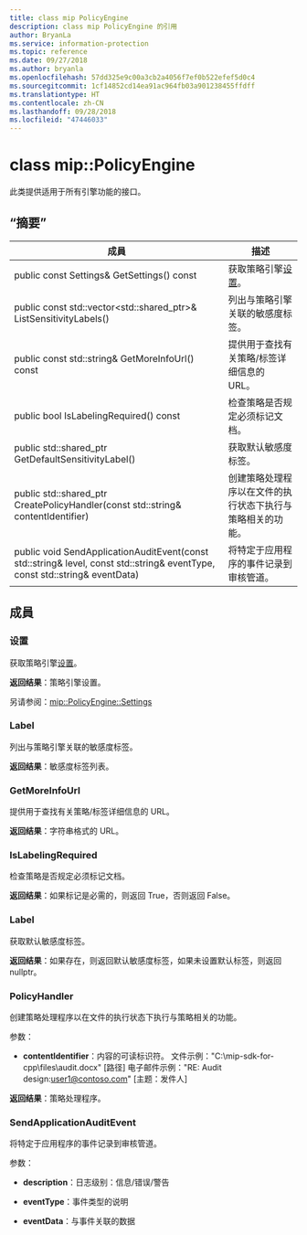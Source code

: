 ```yaml
---
title: class mip PolicyEngine
description: class mip PolicyEngine 的引用
author: BryanLa
ms.service: information-protection
ms.topic: reference
ms.date: 09/27/2018
ms.author: bryanla
ms.openlocfilehash: 57dd325e9c00a3cb2a4056f7ef0b522efef5d0c4
ms.sourcegitcommit: 1cf14852cd14ea91ac964fb03a901238455ffdff
ms.translationtype: HT
ms.contentlocale: zh-CN
ms.lasthandoff: 09/28/2018
ms.locfileid: "47446033"
---
```

# <a name="class-mippolicyengine"></a>class mip::PolicyEngine 
此类提供适用于所有引擎功能的接口。
  
## <a name="summary"></a>“摘要”
 成員                        | 描述                                
--------------------------------|---------------------------------------------
 public const Settings& GetSettings() const  |  获取策略引擎[设置](class_mip_policyengine_settings.md)。
public const std::vector<std::shared_ptr<Label>>& ListSensitivityLabels()  |  列出与策略引擎关联的敏感度标签。
 public const std::string& GetMoreInfoUrl() const  |  提供用于查找有关策略/标签详细信息的 URL。
 public bool IsLabelingRequired() const  |  检查策略是否规定必须标记文档。
public std::shared_ptr<Label> GetDefaultSensitivityLabel()  |  获取默认敏感度标签。
public std::shared_ptr<PolicyHandler> CreatePolicyHandler(const std::string& contentIdentifier)  |  创建策略处理程序以在文件的执行状态下执行与策略相关的功能。
 public void SendApplicationAuditEvent(const std::string& level, const std::string& eventType, const std::string& eventData)  |  将特定于应用程序的事件记录到审核管道。
  
## <a name="members"></a>成員
  
### <a name="settings"></a>设置
获取策略引擎[设置](class_mip_policyengine_settings.md)。

  
**返回结果**：策略引擎设置。 
  
另请参阅：[mip::PolicyEngine::Settings](class_mip_policyengine_settings.md)
  
### <a name="label"></a>Label
列出与策略引擎关联的敏感度标签。

  
**返回结果**：敏感度标签列表。
  
### <a name="getmoreinfourl"></a>GetMoreInfoUrl
提供用于查找有关策略/标签详细信息的 URL。

  
**返回结果**：字符串格式的 URL。
  
### <a name="islabelingrequired"></a>IsLabelingRequired
检查策略是否规定必须标记文档。

  
**返回结果**：如果标记是必需的，则返回 True，否则返回 False。
  
### <a name="label"></a>Label
获取默认敏感度标签。

  
**返回结果**：如果存在，则返回默认敏感度标签，如果未设置默认标签，则返回 nullptr。
  
### <a name="policyhandler"></a>PolicyHandler
创建策略处理程序以在文件的执行状态下执行与策略相关的功能。

参数：  
* **contentIdentifier**：内容的可读标识符。 文件示例："C:\mip-sdk-for-cpp\files\audit.docx" [路径] 电子邮件示例："RE: Audit design:user1@contoso.com" [主题：发件人]



  
**返回结果**：策略处理程序。
  
### <a name="sendapplicationauditevent"></a>SendApplicationAuditEvent
将特定于应用程序的事件记录到审核管道。

参数：  
* **description**：日志级别：信息/错误/警告 


* **eventType**：事件类型的说明 


* **eventData**：与事件关联的数据

